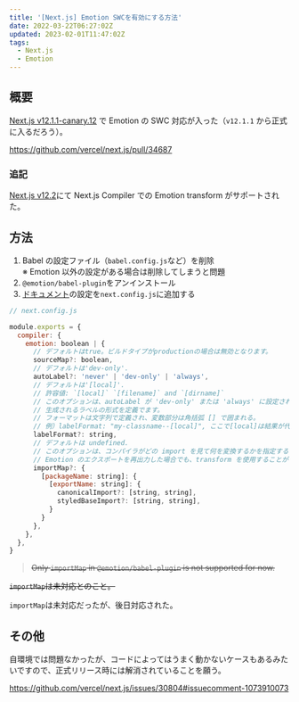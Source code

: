 ```yaml
---
title: '[Next.js] Emotion SWCを有効にする方法'
date: 2022-03-22T06:27:02Z
updated: 2023-02-01T11:47:02Z
tags:
  - Next.js
  - Emotion
---
```


## 概要

[Next.js v12.1.1-canary.12](https://github.com/vercel/next.js/releases/tag/v12.1.1-canary.12) で Emotion の SWC 対応が入った（`v12.1.1` から正式に入るだろう）。

https://github.com/vercel/next.js/pull/34687

### 追記

[Next.js v12.2](https://nextjs.org/blog/next-12-2)にて Next.js Compiler での Emotion transform がサポートされた。

## 方法

1. Babel の設定ファイル（`babel.config.js`など）を削除  
   ※ Emotion 以外の設定がある場合は削除してしまうと問題
2. `@emotion/babel-plugin`をアンインストール
3. [ドキュメント](https://nextjs.org/docs/advanced-features/compiler#emotion)の設定を`next.config.js`に追加する

```js
// next.config.js

module.exports = {
  compiler: {
    emotion: boolean | {
      // デフォルトはtrue。ビルドタイプがproductionの場合は無効となります。
      sourceMap?: boolean,
      // デフォルトは'dev-only'.
      autoLabel?: 'never' | 'dev-only' | 'always',
      // デフォルトは'[local]'.
      // 許容値: `[local]` `[filename]` and `[dirname]`
      // このオプションは、autoLabel が 'dev-only' または 'always' に設定されているときのみ機能します。
      // 生成されるラベルの形式を定義でます。
      // フォーマットは文字列で定義され、変数部分は角括弧 [] で囲まれる。
      // 例）labelFormat: "my-classname--[local]", ここで[local]は結果が代入される変数の名前に置き換えられる。
      labelFormat?: string,
      // デフォルトは undefined.
      // このオプションは、コンパイラがどの import を見て何を変換するかを指定する
      // Emotion のエクスポートを再出力した場合でも、transform を使用することができる
      importMap?: {
        [packageName: string]: {
          [exportName: string]: {
            canonicalImport?: [string, string],
            styledBaseImport?: [string, string],
          }
        }
      },
    },
  },
}
```

<del datetime="2023-02-01T11:47:02Z">

> Only `importMap` in `@emotion/babel-plugin` is not supported for now.

`importMap`は未対応とのこと。

</del>

`importMap`は未対応だったが、後日対応された。

## その他

自環境では問題なかったが、コードによってはうまく動かないケースもあるみたいですので、正式リリース時には解消されていることを願う。

https://github.com/vercel/next.js/issues/30804#issuecomment-1073910073
